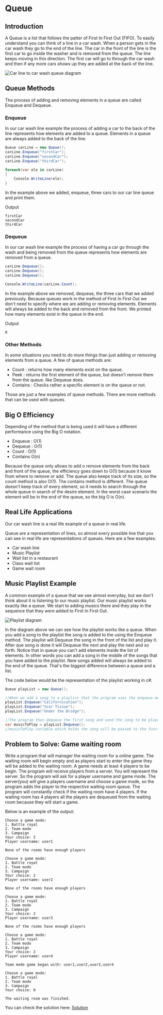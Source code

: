 # Queue

## Introduction
A Queue is a list that follows the patter of First In First Out (FIFO). To easily understand you can think of
a line in a car wash. When a person gets in the car wash they go to the end of the line. The car in the front
of the line is the first car to go inside the washer and is removed from the queue. The line keeps moving in
this direction. The first car will go to through the car wash and then if any more cars shows up they are added
at the back of the line.

![Car line to car wash queue diagram](Assets/QueuePics/queueDiagram.png)

## Queue Methods

The process of adding and removing elements in a queue are called Enqueue and Dequeue.

### Enqueue
In our car wash line example the process of adding a car to the back of the line represents how elements are added
to a queue. Elements in a queue are always added to the back of the line.
```csharp
Queue carLine = new Queue();
carLine.Enqueue("firstCar");
carLine.Enqueue("secondCar");
carLine.Enqueue("thirdCar");

foreach(var ele in carLine)
{
    Console.WriteLine(ele);
}
```
In the example above we added, enqueue, three cars to our car line queue and print them.

Output
```
firstCar
secondCar
thirdCar
```



### Dequeue
In our car wash line example the process of having a car go through the wash and being removed from the queue
represents how elements are removed from a queue.
```csharp
carLine.Dequeue();
carLine.Dequeue();
carLine.Dequeue();

Console.WriteLine(carLine.Count);
```

In the example above we removed, dequeue, the three cars that we added previously. Because queues work in the
method of First In First Out we don't need to specify where we are adding or removing elements. Elements will
always be added to the back and removed from the front. We printed how many elements exist in the queue in the
end.

Output
```
0
```

### Other Methods

In some situations you need to do more things than just adding or removing elements from a queue. A few of queue
methods are:
- Count : returns how many elements exist on the queue.
- Peek : returns the first element of the queue, but doesn't remove them from the queue.
  like Dequeue does.
- Contains : Checks rather a specific element is on the queue or not.

Those are just a few examples of queue methods. There are more methods that can be used with queues.

## Big O Efficiency

Depending of the method that is being used it will have a different performance using the Big O notation.

- Enqueue : O(1)
- Dequeue : O(1)
- Count : O(1)
- Contains O(n)

Because the queue only allows to add o remove elements from the back and front of the queue, the efficiency goes down
to O(1) because it know from where to remove or add. The queue also keeps track of its size, so the count method is also
O(1). The contains method is different. The queue doesn't keep track of every element, so it needs to search through the
whole queue in search of the desire element. In the worst case scenario the element will be in the end of the queue, so
the big O is O(n).

## Real Life Applications

Our car wash line is a real life example of a queue in real life.

Queue are a representation of lines, so almost every possible line that you can see in real life are representations of
queues. Here are a few examples:

- Car wash line
- Music Playlist
- Wait list in a restaurant
- Class wait list
- Game wait room


## Music Playlist Example

A common example of a queue that we see almost everyday, but we don't think about it is listening to our music playlist.
Our music playlist works exactly like a queue. We start to adding musics there and they play in the sequence that they were
added to First In First Out.

![Playlist diagram](Assets/QueuePics/playlistDiagram.png)

In the diagram above we can see how the playlist works like a queue. When you add a song to the playlist the song is added to
the using the Enqueue method. The playlist will Dequeue the song in the front of the list and play it. After que song is done
it will Dequeue the next and play the next and so forth. Notice that in queue you can't add elements inside the list of elements.
In other words you can add a song in the middle of the songs that you have added to the playlist. New songs added will always
be added to the end of the queue. That's the biggest difference between a queue and a list.

The code below would be the representation of the playlist working in c#.

```csharp
Queue playList = new Queue();

//When we add a song to a playlist that the program uses the enqueue method to add the song
playList.Enqueue("Californication");
playList.Enqueue("Scar Tissue");
playList.Enqueue("Under the Bridge");

//The program then dequeue the first song and send the song to be played and when the song is done the next one is dequeued
var musicToPlay = playList.Dequeue();
//musicToPlay variable which holds the song will be passed to the function that plays the song
```

## Problem to Solve: Game waiting room

Write a program that will manager the waiting room for a online game. The waiting room will begin empty and as players start to
enter the game they will be added to the waiting room. A game needs at least 4 players to be begin. The program will receive
players from a server. You will represent the server. So the program will ask for a player username and game mode. The server(you) 
will give a players username and choose a game mode, so the program adds the player to the respective waiting room queue. The program
will constantly check if the waiting room have 4 players. If the waiting room has 4 players all the players are dequeued from the waiting
room because they will start a game.

Below is an example of the output:

```
Choose a game mode:
1. Battle royal
2. Team mode
3. Campaign
Your choice: 2
Player username: user1

None of the rooms have enough players

Choose a game mode:
1. Battle royal
2. Team mode
3. Campaign
Your choice: 2
Player username: user2

None of the rooms have enough players

Choose a game mode:
1. Battle royal
2. Team mode
3. Campaign
Your choice: 2
Player username: user3

None of the rooms have enough players

Choose a game mode:
1. Battle royal
2. Team mode
3. Campaign
Your choice: 2
Player username: user4

Team mode game began with: user1,user2,user3,user4

Choose a game mode:
1. Battle royal
2. Team mode
3. Campaign
Your choice: 0

The waiting room was finished.
```

You can check the solution here: [Solution](Queue-solution)





